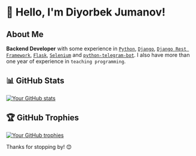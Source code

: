 # 👋 Hello, I'm Diyorbek Jumanov!

## About Me
**Backend Developer** with some experience in [`Python`](http://python.org), [`Django`](https://djangoproject.com/), [`Django Rest Framework`](https://www.django-rest-framework.org/), [`Flask`](https://flask.palletsprojects.com/), [`Selenium`](https://selenium-python.readthedocs.io/) and [`python-telegram-bot`](https://python-telegram-bot.org/). I also have more than one year of experience in `teaching programming`.

## 📊 GitHub Stats
[![Your GitHub stats](https://github-readme-stats.vercel.app/api?username=djumanov&show_icons=true&theme=radical)](https://github.com/djumanov)

## 🏆 GitHub Trophies
[![Your GitHub trophies](https://github-profile-trophy.vercel.app/?username=djumanov&theme=dracula)](https://github.com/djumanov)

Thanks for stopping by! 😊
